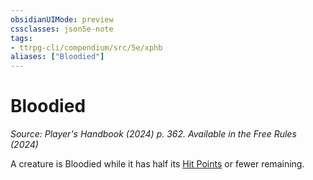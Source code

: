 ```yaml
---
obsidianUIMode: preview
cssclasses: json5e-note
tags:
- ttrpg-cli/compendium/src/5e/xphb
aliases: ["Bloodied"]
---
```

# Bloodied
*Source: Player's Handbook (2024) p. 362. Available in the Free Rules (2024)* 

A creature is Bloodied while it has half its [Hit Points](Misc%20Files/CLI/rules/variant-rules/hit-points-xphb.md) or fewer remaining.